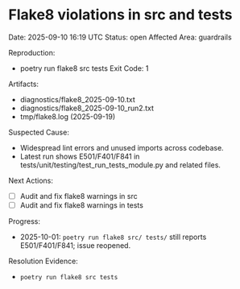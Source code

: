 # Flake8 violations in src and tests
Date: 2025-09-10 16:19 UTC
Status: open
Affected Area: guardrails

Reproduction:
  - poetry run flake8 src tests
Exit Code: 1

Artifacts:
  - diagnostics/flake8_2025-09-10.txt
  - diagnostics/flake8_2025-09-10_run2.txt
  - tmp/flake8.log (2025-09-19)

Suspected Cause:
  - Widespread lint errors and unused imports across codebase.
  - Latest run shows E501/F401/F841 in tests/unit/testing/test_run_tests_module.py and related files.

Next Actions:
  - [ ] Audit and fix flake8 warnings in src
  - [ ] Audit and fix flake8 warnings in tests

Progress:
- 2025-10-01: `poetry run flake8 src/ tests/` still reports E501/F401/F841; issue reopened.

Resolution Evidence:
  - `poetry run flake8 src tests`
